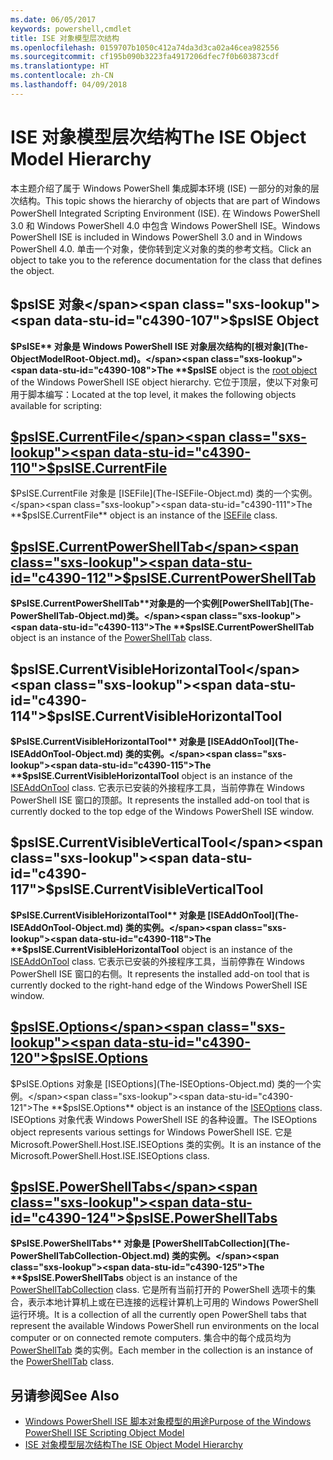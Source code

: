 ```yaml
---
ms.date: 06/05/2017
keywords: powershell,cmdlet
title: ISE 对象模型层次结构
ms.openlocfilehash: 0159707b1050c412a74da3d3ca02a46cea982556
ms.sourcegitcommit: cf195b090b3223fa4917206dfec7f0b603873cdf
ms.translationtype: HT
ms.contentlocale: zh-CN
ms.lasthandoff: 04/09/2018
---
```

# <a name="the-ise-object-model-hierarchy"></a><span data-ttu-id="c4390-103">ISE 对象模型层次结构</span><span class="sxs-lookup"><span data-stu-id="c4390-103">The ISE Object Model Hierarchy</span></span>

<span data-ttu-id="c4390-104">本主题介绍了属于 Windows PowerShell 集成脚本环境 (ISE) 一部分的对象的层次结构。</span><span class="sxs-lookup"><span data-stu-id="c4390-104">This topic shows the hierarchy of objects that are part of Windows PowerShell Integrated Scripting Environment (ISE).</span></span>
<span data-ttu-id="c4390-105">在 Windows PowerShell 3.0 和 Windows PowerShell 4.0 中包含 Windows PowerShell ISE。</span><span class="sxs-lookup"><span data-stu-id="c4390-105">Windows PowerShell ISE is included in Windows PowerShell 3.0 and in Windows PowerShell 4.0.</span></span>
<span data-ttu-id="c4390-106">单击一个对象，使你转到定义对象的类的参考文档。</span><span class="sxs-lookup"><span data-stu-id="c4390-106">Click an object to take you to the reference documentation for the class that defines the object.</span></span>

## <a name="psise-object"></a><span data-ttu-id="c4390-107">$psISE 对象</span><span class="sxs-lookup"><span data-stu-id="c4390-107">$psISE Object</span></span>

<span data-ttu-id="c4390-108">**$PsISE** 对象是 Windows PowerShell ISE 对象层次结构的[根对象](The-ObjectModelRoot-Object.md)。</span><span class="sxs-lookup"><span data-stu-id="c4390-108">The **$psISE** object is the [root object](The-ObjectModelRoot-Object.md) of the Windows PowerShell ISE object hierarchy.</span></span>
<span data-ttu-id="c4390-109">它位于顶层，使以下对象可用于脚本编写：</span><span class="sxs-lookup"><span data-stu-id="c4390-109">Located at the top level, it makes the following objects available for scripting:</span></span>

## <a name="psisecurrentfilethe-isefile-objectmd"></a>[<span data-ttu-id="c4390-110">$psISE.CurrentFile</span><span class="sxs-lookup"><span data-stu-id="c4390-110">$psISE.CurrentFile</span></span>](The-ISEFile-Object.md)

<span data-ttu-id="c4390-111">$PsISE.CurrentFile 对象是 [ISEFile](The-ISEFile-Object.md) 类的一个实例。</span><span class="sxs-lookup"><span data-stu-id="c4390-111">The **$psISE.CurrentFile** object is an instance of the [ISEFile](The-ISEFile-Object.md) class.</span></span>

## <a name="psisecurrentpowershelltabthe-powershelltab-objectmd"></a>[<span data-ttu-id="c4390-112">$psISE.CurrentPowerShellTab</span><span class="sxs-lookup"><span data-stu-id="c4390-112">$psISE.CurrentPowerShellTab</span></span>](The-PowerShellTab-Object.md)

<span data-ttu-id="c4390-113">**$PsISE.CurrentPowerShellTab**对象是的一个实例[PowerShellTab](The-PowerShellTab-Object.md)类。</span><span class="sxs-lookup"><span data-stu-id="c4390-113">The **$psISE.CurrentPowerShellTab** object is an instance of the [PowerShellTab](The-PowerShellTab-Object.md) class.</span></span>

## <a name="psisecurrentvisiblehorizontaltool"></a><span data-ttu-id="c4390-114">$psISE.CurrentVisibleHorizontalTool</span><span class="sxs-lookup"><span data-stu-id="c4390-114">$psISE.CurrentVisibleHorizontalTool</span></span>

<span data-ttu-id="c4390-115">**$PsISE.CurrentVisibleHorizontalTool** 对象是 [ISEAddOnTool](The-ISEAddOnTool-Object.md) 类的实例。</span><span class="sxs-lookup"><span data-stu-id="c4390-115">The **$psISE.CurrentVisibleHorizontalTool** object is an instance of the [ISEAddOnTool](The-ISEAddOnTool-Object.md) class.</span></span>
<span data-ttu-id="c4390-116">它表示已安装的外接程序工具，当前停靠在 Windows PowerShell ISE 窗口的顶部。</span><span class="sxs-lookup"><span data-stu-id="c4390-116">It represents the installed add-on tool that is currently docked to the top edge of the Windows PowerShell ISE window.</span></span>

## <a name="psisecurrentvisibleverticaltool"></a><span data-ttu-id="c4390-117">$psISE.CurrentVisibleVerticalTool</span><span class="sxs-lookup"><span data-stu-id="c4390-117">$psISE.CurrentVisibleVerticalTool</span></span>

<span data-ttu-id="c4390-118">**$PsISE.CurrentVisibleHorizontalTool** 对象是 [ISEAddOnTool](The-ISEAddOnTool-Object.md) 类的实例。</span><span class="sxs-lookup"><span data-stu-id="c4390-118">The **$psISE.CurrentVisibleHorizontalTool** object is an instance of the [ISEAddOnTool](The-ISEAddOnTool-Object.md) class.</span></span>
<span data-ttu-id="c4390-119">它表示已安装的外接程序工具，当前停靠在 Windows PowerShell ISE 窗口的右侧。</span><span class="sxs-lookup"><span data-stu-id="c4390-119">It represents the installed add-on tool that is currently docked to the right-hand edge of the Windows PowerShell ISE window.</span></span>

## <a name="psiseoptionsthe-iseoptions-objectmd"></a>[<span data-ttu-id="c4390-120">$psISE.Options</span><span class="sxs-lookup"><span data-stu-id="c4390-120">$psISE.Options</span></span>](The-ISEOptions-Object.md)

<span data-ttu-id="c4390-121">$PsISE.Options 对象是 [ISEOptions](The-ISEOptions-Object.md) 类的一个实例。</span><span class="sxs-lookup"><span data-stu-id="c4390-121">The **$psISE.Options** object is an instance of the [ISEOptions](The-ISEOptions-Object.md) class.</span></span>
<span data-ttu-id="c4390-122">ISEOptions 对象代表 Windows PowerShell ISE 的各种设置。</span><span class="sxs-lookup"><span data-stu-id="c4390-122">The ISEOptions object represents various settings for Windows PowerShell ISE.</span></span>
<span data-ttu-id="c4390-123">它是 Microsoft.PowerShell.Host.ISE.ISEOptions 类的实例。</span><span class="sxs-lookup"><span data-stu-id="c4390-123">It is an instance of the Microsoft.PowerShell.Host.ISE.ISEOptions class.</span></span>

## <a name="psisepowershelltabsthe-powershelltabcollection-objectmd"></a>[<span data-ttu-id="c4390-124">$psISE.PowerShellTabs</span><span class="sxs-lookup"><span data-stu-id="c4390-124">$psISE.PowerShellTabs</span></span>](The-PowerShellTabCollection-Object.md)

<span data-ttu-id="c4390-125">**$PsISE.PowerShellTabs** 对象是 [PowerShellTabCollection](The-PowerShellTabCollection-Object.md) 类的实例。</span><span class="sxs-lookup"><span data-stu-id="c4390-125">The **$psISE.PowerShellTabs** object is an instance of the [PowerShellTabCollection](The-PowerShellTabCollection-Object.md) class.</span></span>
<span data-ttu-id="c4390-126">它是所有当前打开的 PowerShell 选项卡的集合，表示本地计算机上或在已连接的远程计算机上可用的 Windows PowerShell 运行环境。</span><span class="sxs-lookup"><span data-stu-id="c4390-126">It is a collection of all the currently open PowerShell tabs that represent the available Windows PowerShell run environments on the local computer or on connected remote computers.</span></span>
<span data-ttu-id="c4390-127">集合中的每个成员均为 [PowerShellTab](The-PowerShellTab-Object.md) 类的实例。</span><span class="sxs-lookup"><span data-stu-id="c4390-127">Each member in the collection is an instance of the [PowerShellTab](The-PowerShellTab-Object.md) class.</span></span>

## <a name="see-also"></a><span data-ttu-id="c4390-128">另请参阅</span><span class="sxs-lookup"><span data-stu-id="c4390-128">See Also</span></span>

- [<span data-ttu-id="c4390-129">Windows PowerShell ISE 脚本对象模型的用途</span><span class="sxs-lookup"><span data-stu-id="c4390-129">Purpose of the Windows PowerShell ISE Scripting Object Model</span></span>](Purpose-of-the-Windows-PowerShell-ISE-Scripting-Object-Model.md)
- [<span data-ttu-id="c4390-130">ISE 对象模型层次结构</span><span class="sxs-lookup"><span data-stu-id="c4390-130">The ISE Object Model Hierarchy</span></span>](The-ISE-Object-Model-Hierarchy.md)